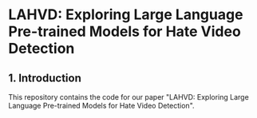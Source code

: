 # LAHVD: Exploring Large Language Pre-trained Models for Hate Video Detection

## 1. Introduction
This repository contains the code for our paper "LAHVD: Exploring Large Language Pre-trained Models for Hate Video Detection".